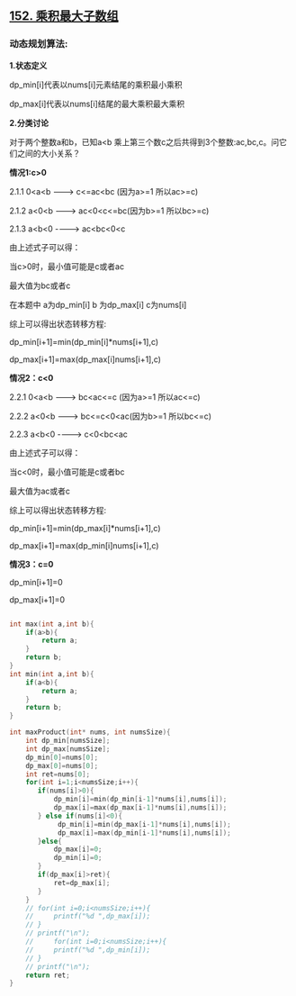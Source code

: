 ## [152. 乘积最大子数组](https://leetcode-cn.com/problems/maximum-product-subarray/)

### 动态规划算法:

**1.状态定义**

dp_min[i]代表以nums[i]元素结尾的乘积最小乘积

dp_max[i]代表以nums[i]结尾的最大乘积最大乘积

**2.分类讨论**

对于两个整数a和b，已知a<b 乘上第三个数c之后共得到3个整数:ac,bc,c。问它们之间的大小关系？

**情况1:c>0**

2.1.1 0<a<b  --->  c<=ac<bc (因为a>=1 所以ac>=c) 

2.1.2 a<0<b  --->  ac<0<c<=bc(因为b>=1 所以bc>=c) 

2.1.3 a<b<0 ---->  ac<bc<0<c

由上述式子可以得：

当c>0时，最小值可能是c或者ac

最大值为bc或者c

在本题中 a为dp_min[i]  b 为dp_max[i]  c为nums[i] 

综上可以得出状态转移方程:

dp_min[i+1]=min(dp_min[i]*nums[i+1],c)

dp_max[i+1]=max(dp_max[i]nums[i+1],c)

**情况2：c<0**

2.2.1 0<a<b  --->  bc<ac<=c (因为a>=1 所以ac<=c) 

2.2.2 a<0<b  --->  bc<=c<0<ac(因为b>=1 所以bc<=c) 

2.2.3 a<b<0 ----> c<0<bc<ac

由上述式子可以得：

当c<0时，最小值可能是c或者bc

最大值为ac或者c

综上可以得出状态转移方程:

dp_min[i+1]=min(dp_max[i]*nums[i+1],c)

dp_max[i+1]=max(dp_min[i]nums[i+1],c)

**情况3：c=0**

dp_min[i+1]=0

dp_max[i+1]=0

``` c

int max(int a,int b){
    if(a>b){
        return a;
    }
    return b;
}
int min(int a,int b){
    if(a<b){
        return a;
    }
    return b;
}

int maxProduct(int* nums, int numsSize){
    int dp_min[numsSize];
    int dp_max[numsSize];
    dp_min[0]=nums[0];
    dp_max[0]=nums[0];
    int ret=nums[0];
    for(int i=1;i<numsSize;i++){
       if(nums[i]>0){
           dp_min[i]=min(dp_min[i-1]*nums[i],nums[i]);
           dp_max[i]=max(dp_max[i-1]*nums[i],nums[i]);
       } else if(nums[i]<0){
            dp_min[i]=min(dp_max[i-1]*nums[i],nums[i]);
            dp_max[i]=max(dp_min[i-1]*nums[i],nums[i]);
       }else{
           dp_max[i]=0;
           dp_min[i]=0;
       }
       if(dp_max[i]>ret){
           ret=dp_max[i];
       }
    }
    // for(int i=0;i<numsSize;i++){
    //     printf("%d ",dp_max[i]);
    // }
    // printf("\n");
    //     for(int i=0;i<numsSize;i++){
    //     printf("%d ",dp_min[i]);
    // }
    // printf("\n");
    return ret;
}
```

